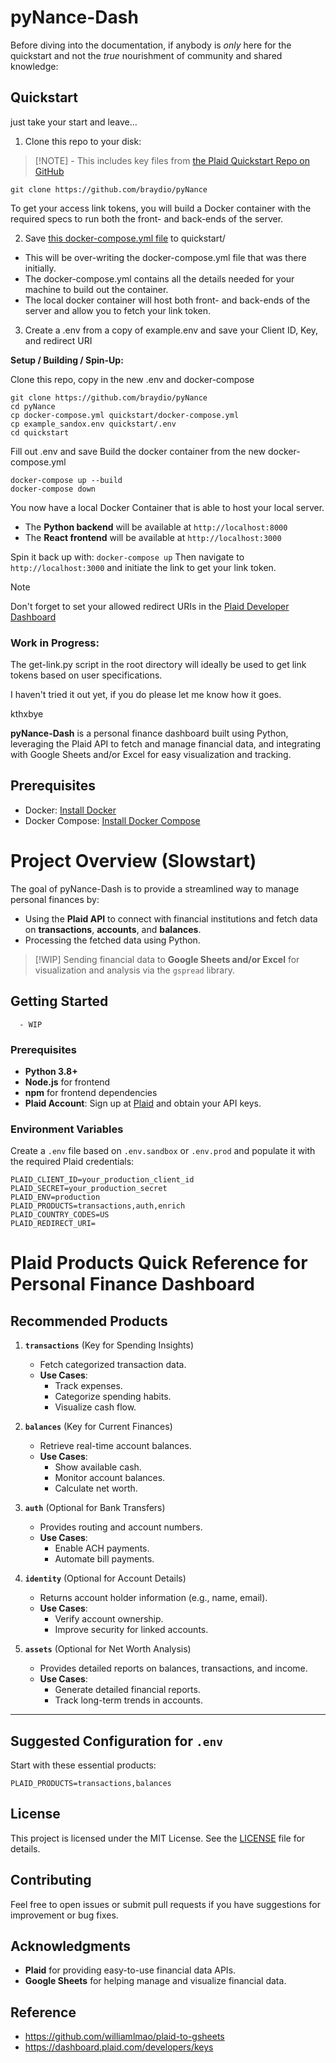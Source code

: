 # pyNance-Dash

Before diving into the documentation, if anybody is *only* here for the quickstart and not the *true* nourishment of community and shared knowledge:

## Quickstart
just take your start and leave...
1. Clone this repo to your disk:
> [!NOTE]  - This includes key files from [the Plaid Quickstart Repo on GitHub](https://github.com/plaid/quickstart)
```
git clone https://github.com/braydio/pyNance
```

 To get your access link tokens, you will build a Docker container with the required specs to run both the front- and back-ends of the server.

2. Save [this docker-compose.yml file](https://github.com/braydio/pyNance/blob/main/docker-compose.yml) to quickstart/

  - This will be over-writing the docker-compose.yml file that was there initially.
  - The docker-compose.yml contains all the details needed for your machine to build out the container.
  - The local docker container will host both front- and back-ends of the server and allow you to fetch your link token.
  
3. Create a .env from a copy of example.env and save your Client ID, Key, and redirect URI


**Setup / Building / Spin-Up:**

Clone this repo, copy in the new .env and docker-compose
```
git clone https://github.com/braydio/pyNance
cd pyNance
cp docker-compose.yml quickstart/docker-compose.yml
cp example_sandox.env quickstart/.env
cd quickstart
```
Fill out .env and save
Build the docker container from the new docker-compose.yml
```
docker-compose up --build
docker-compose down
```
You now have a local Docker Container that is able to host your local server. 
- The **Python backend** will be available at `http://localhost:8000`
- The **React frontend** will be available at `http://localhost:3000`

Spin it back up with:
```docker-compose up```
Then navigate to `http://localhost:3000` and initiate the link to get your link token.

>[!NOTE]
>Don't forget to set your allowed redirect URIs in the [Plaid Developer Dashboard](https://dashboard.plaid.com/developers/api)

### Work in Progress: 

The get-link.py script in the root directory will ideally be used to get link tokens based on user specifications. 

I haven't tried it out yet, if you do please let me know how it goes.

kthxbye

**pyNance-Dash** is a personal finance dashboard built using Python, leveraging the Plaid API to fetch and manage financial data, and integrating with Google Sheets and/or Excel for easy visualization and tracking.

## Prerequisites

- Docker: [Install Docker](https://docs.docker.com/get-docker/)
- Docker Compose: [Install Docker Compose](https://docs.docker.com/compose/install/)


# Project Overview (Slowstart)

The goal of pyNance-Dash is to provide a streamlined way to manage personal finances by:
- Using the **Plaid API** to connect with financial institutions and fetch data on **transactions**, **accounts**, and **balances**.
- Processing the fetched data using Python.
>[!WIP]
>Sending financial data to **Google Sheets and/or Excel** for visualization and analysis via the `gspread` library.


## Getting Started
      - WIP
### Prerequisites
- **Python 3.8+**
- **Node.js** for frontend
- **npm** for frontend dependencies
- **Plaid Account**: Sign up at [Plaid](https://plaid.com) and obtain your API keys.

### Environment Variables
Create a `.env` file based on `.env.sandbox` or `.env.prod` and populate it with the required Plaid credentials:

```
PLAID_CLIENT_ID=your_production_client_id
PLAID_SECRET=your_production_secret
PLAID_ENV=production
PLAID_PRODUCTS=transactions,auth,enrich
PLAID_COUNTRY_CODES=US
PLAID_REDIRECT_URI=
```

# Plaid Products Quick Reference for Personal Finance Dashboard

## Recommended Products

1. **`transactions`** (Key for Spending Insights)
   - Fetch categorized transaction data.
   - **Use Cases**:
     - Track expenses.
     - Categorize spending habits.
     - Visualize cash flow.

2. **`balances`** (Key for Current Finances)
   - Retrieve real-time account balances.
   - **Use Cases**:
     - Show available cash.
     - Monitor account balances.
     - Calculate net worth.

3. **`auth`** (Optional for Bank Transfers)
   - Provides routing and account numbers.
   - **Use Cases**:
     - Enable ACH payments.
     - Automate bill payments.

4. **`identity`** (Optional for Account Details)
   - Returns account holder information (e.g., name, email).
   - **Use Cases**:
     - Verify account ownership.
     - Improve security for linked accounts.

5. **`assets`** (Optional for Net Worth Analysis)
   - Provides detailed reports on balances, transactions, and income.
   - **Use Cases**:
     - Generate detailed financial reports.
     - Track long-term trends in accounts.

---

## Suggested Configuration for `.env`

Start with these essential products:
```plaintext
PLAID_PRODUCTS=transactions,balances
```

## License
This project is licensed under the MIT License. See the [LICENSE](LICENSE) file for details.

## Contributing
Feel free to open issues or submit pull requests if you have suggestions for improvement or bug fixes.

## Acknowledgments
- **Plaid** for providing easy-to-use financial data APIs.
- **Google Sheets** for helping manage and visualize financial data.

## Reference
- https://github.com/williamlmao/plaid-to-gsheets
- https://dashboard.plaid.com/developers/keys
